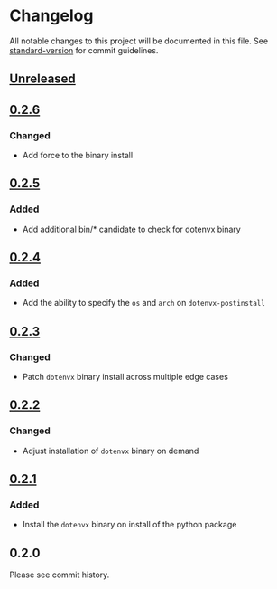 # Changelog

All notable changes to this project will be documented in this file. See [standard-version](https://github.com/conventional-changelog/standard-version) for commit guidelines.

## [Unreleased](https://github.com/dotenvx/python-dotenvx/compare/v0.2.6...main)

## [0.2.6](https://github.com/dotenvx/dotenvx/compare/v0.2.5...v0.2.6)

### Changed

* Add force to the binary install

## [0.2.5](https://github.com/dotenvx/dotenvx/compare/v0.2.4...v0.2.5)

### Added

* Add additional bin/* candidate to check for dotenvx binary

## [0.2.4](https://github.com/dotenvx/dotenvx/compare/v0.2.3...v0.2.4)

### Added

* Add the ability to specify the `os` and `arch` on `dotenvx-postinstall`

## [0.2.3](https://github.com/dotenvx/dotenvx/compare/v0.2.2...v0.2.3)

### Changed

* Patch `dotenvx` binary install across multiple edge cases

## [0.2.2](https://github.com/dotenvx/dotenvx/compare/v0.2.1...v0.2.2)

### Changed

* Adjust installation of `dotenvx` binary on demand

## [0.2.1](https://github.com/dotenvx/dotenvx/compare/v0.2.1...v0.2.1)

### Added

* Install the `dotenvx` binary on install of the python package

## 0.2.0

Please see commit history.
